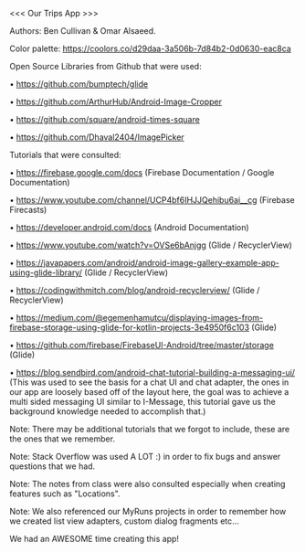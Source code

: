 <<< Our Trips App >>>

Authors:
Ben Cullivan & Omar Alsaeed.


Color palette:
https://coolors.co/d29daa-3a506b-7d84b2-0d0630-eac8ca


Open Source Libraries from Github that were used:

• https://github.com/bumptech/glide

• https://github.com/ArthurHub/Android-Image-Cropper

• https://github.com/square/android-times-square

• https://github.com/Dhaval2404/ImagePicker



Tutorials that were consulted:

• https://firebase.google.com/docs  (Firebase Documentation / Google Documentation)

• https://www.youtube.com/channel/UCP4bf6IHJJQehibu6ai__cg  (Firebase Firecasts)

• https://developer.android.com/docs  (Android Documentation)

• https://www.youtube.com/watch?v=OVSe6bAnjgg  (Glide / RecyclerView)

• https://javapapers.com/android/android-image-gallery-example-app-using-glide-library/  (Glide / RecyclerView)

• https://codingwithmitch.com/blog/android-recyclerview/  (Glide / RecyclerView)

• https://medium.com/@egemenhamutcu/displaying-images-from-firebase-storage-using-glide-for-kotlin-projects-3e4950f6c103 (Glide)

• https://github.com/firebase/FirebaseUI-Android/tree/master/storage (Glide)

• https://blog.sendbird.com/android-chat-tutorial-building-a-messaging-ui/  
(This was used to see the basis for a chat UI and chat adapter, the ones in our 
app are loosely based off of the layout here, the goal was to achieve a multi 
sided messaging UI similar to I-Message, this tutorial gave us the background 
knowledge needed to accomplish that.)




Note: There may be additional tutorials that we forgot to include, these are the ones that we remember.

Note: Stack Overflow was used A LOT :) in order to fix bugs and answer questions that we had.

Note: The notes from class were also consulted especially when creating features such as "Locations".

Note: We also referenced our MyRuns projects in order to remember how we created list view adapters, custom dialog fragments etc...

We had an AWESOME time creating this app!
